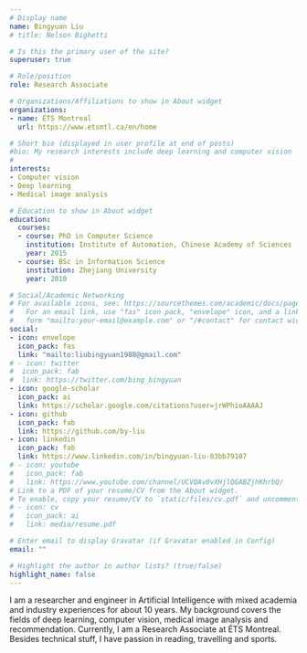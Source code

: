```yaml
---
# Display name
name: Bingyuan Liu
# title: Nelson Bighetti

# Is this the primary user of the site?
superuser: true

# Role/position
role: Research Associate

# Organizations/Affiliations to show in About widget
organizations:
- name: ÉTS Montreal
  url: https://www.etsmtl.ca/en/home

# Short bio (displayed in user profile at end of posts)
#bio: My research interests include deep learning and computer vision
#
interests:
- Computer vision
- Deep learning
- Medical image analysis

# Education to show in About widget
education:
  courses:
  - course: PhD in Computer Science
    institution: Institute of Automation, Chinese Academy of Sciences
    year: 2015
  - course: BSc in Information Science
    institution: Zhejiang University
    year: 2010

# Social/Academic Networking
# For available icons, see: https://sourcethemes.com/academic/docs/page-builder/#icons
#   For an email link, use "fas" icon pack, "envelope" icon, and a link in the
#   form "mailto:your-email@example.com" or "/#contact" for contact widget.
social:
- icon: envelope
  icon_pack: fas
  link: "mailto:liubingyuan1988@gmail.com"
# - icon: twitter
#  icon_pack: fab
#  link: https://twitter.com/bing_bingyuan
- icon: google-scholar
  icon_pack: ai
  link: https://scholar.google.com/citations?user=jrWPhioAAAAJ
- icon: github
  icon_pack: fab
  link: https://github.com/by-liu
- icon: linkedin
  icon_pack: fab
  link: https://www.linkedin.com/in/bingyuan-liu-03bb79107
# - icon: youtube
#   icon_pack: fab
#   link: https://www.youtube.com/channel/UCVQAv0vXHjlQGABZjhKhrbQ/
# Link to a PDF of your resume/CV from the About widget.
# To enable, copy your resume/CV to `static/files/cv.pdf` and uncomment the lines below.
# - icon: cv
#   icon_pack: ai
#   link: media/resume.pdf

# Enter email to display Gravatar (if Gravatar enabled in Config)
email: ""

# Highlight the author in author lists? (true/false)
highlight_name: false
---
```


I am a researcher and engineer in Artificial Intelligence with mixed academia and industry experiences for about 10 years. My background covers the fields of deep learning, computer vision, medical image analysis and recommendation.
Currently, I am a Research Associate at ÉTS Montreal.
Besides technical stuff, I have passion in reading, travelling and sports.
